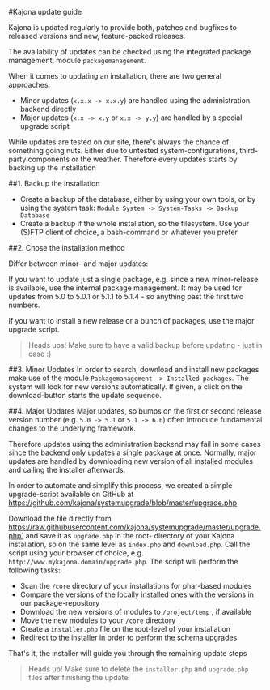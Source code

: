 #Kajona update guide

Kajona is updated regularly to provide both, patches and bugfixes to released versions and new, feature-packed releases.

The availability of updates can be checked using the integrated package management, module `packagemanagement`. 

When it comes to updating an installation, there are two general approaches:

- Minor updates (`x.x.x -> x.x.y`) are handled using the administration backend directly
- Major updates (`x.x -> x.y` or `x.x -> y.y`) are handled by a special upgrade script

While updates are tested on our site, there's always the chance of something going nuts. Either due to untested system-configurations, 
third-party components or the weather.
Therefore every updates starts by backing up the installation

##1. Backup the installation

- Create a backup of the database, either by using your own tools, or by using the system task: `Module System -> System-Tasks -> Backup Database`
- Create a backup if the whole installation, so the filesystem. Use your (S)FTP client of choice, a bash-command or whatever you prefer

##2. Chose the installation method

Differ between minor- and major updates:

If you want to update just a single package, e.g. since a new minor-release is available, use the internal package management.
It may be used for updates from 5.0 to 5.0.1 or 5.1.1 to 5.1.4 - so anything past the first two numbers.

If you want to install a new release or a bunch of packages, use the major upgrade script.

> Heads ups! Make sure to have a valid backup before updating - just in case :)


##3. Minor Updates
In order to search, download and install new packages make use of the module `Packagemanagement -> Installed packages`. The system will look for
new versions automatically. If given, a click on the download-button starts the update sequence.

##4. Major Updates
Major updates, so bumps on the first or second release version number (e.g. `5.0 -> 5.1` or `5.1 -> 6.0`) often introduce fundamental changes
to the underlying framework.

Therefore updates using the administration backend may fail in some cases since the backend only updates a single package at once. 
Normally, major updates are handled by downloading new version of all installed modules and calling the installer afterwards.

In order to automate and simplify this process, we created a simple upgrade-script available on GitHub at
https://github.com/kajona/systemupgrade/blob/master/upgrade.php

Download the file directly from https://raw.githubusercontent.com/kajona/systemupgrade/master/upgrade.php` and save it as `upgrade.php` in the root-
directory of your Kajona installation, so on the same level as `index.php` and `download.php`.
Call the script using your browser of choice, e.g. `http://www.mykajona.domain/upgrade.php`. The script will perform the following tasks:

- Scan the `/core` directory of your installations for phar-based modules
- Compare the versions of the locally installed ones with the versions in our package-repository
- Download the new versions of modules to `/project/temp` , if available
- Move the new modules to your `/core` directory
- Create a `installer.php` file on the root-level of your installation
- Redirect to the installer in order to perform the schema upgrades

That's it, the installer will guide you through the remaining update steps

> Heads up! Make sure to delete the `installer.php` and `upgrade.php` files after finishing the update! 


